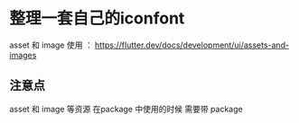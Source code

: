 

# 整理一套自己的iconfont

asset 和 image 使用 ： https://flutter.dev/docs/development/ui/assets-and-images

## 注意点

asset 和 image 等资源 在package 中使用的时候 需要带 package